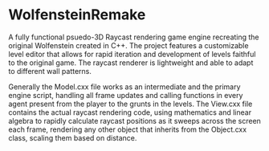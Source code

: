 # WolfensteinRemake
A fully functional psuedo-3D Raycast rendering game engine recreating the original Wolfenstein created in C++. The project features a customizable level editor that allows for rapid iteration and development of levels faithful to the original game. The raycast renderer is lightweight and able to adapt to different wall patterns. 

Generally the Model.cxx file works as an intermediate and the primary engine script, handling all frame updates and calling functions in every agent present from the player to the grunts in the levels. The View.cxx file contains the actual raycast rendering code, using mathematics and linear algebra to rapidly calculate raycast positions as it sweeps across the screen each frame, rendering any other object that inherits from the Object.cxx class, scaling them based on distance. 
